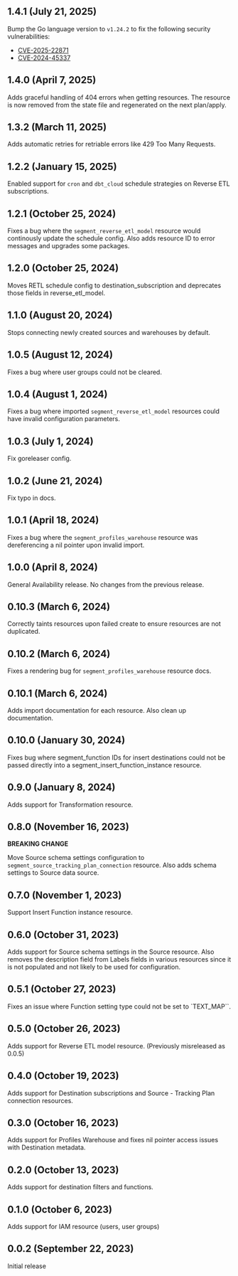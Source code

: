 ## 1.4.1 (July 21, 2025)
Bump the Go language version to `v1.24.2` to fix the following security vulnerabilities:

- [CVE-2025-22871](https://nvd.nist.gov/vuln/detail/CVE-2025-22871)
- [CVE-2024-45337](https://github.com/advisories/GHSA-v778-237x-gjrc)

## 1.4.0 (April 7, 2025)
Adds graceful handling of 404 errors when getting resources. The resource is now removed from the state file and regenerated on the next plan/apply.

## 1.3.2 (March 11, 2025)
Adds automatic retries for retriable errors like 429 Too Many Requests.

## 1.2.2 (January 15, 2025)
Enabled support for `cron` and `dbt_cloud` schedule strategies on Reverse ETL subscriptions.

## 1.2.1 (October 25, 2024)
Fixes a bug where the `segment_reverse_etl_model` resource would continously update the schedule config. Also adds resource ID to error messages and upgrades some packages.

## 1.2.0 (October 25, 2024)
Moves RETL schedule config to destination_subscription and deprecates those fields in reverse_etl_model.

## 1.1.0 (August 20, 2024)
Stops connecting newly created sources and warehouses by default.

## 1.0.5 (August 12, 2024)
Fixes a bug where user groups could not be cleared.

## 1.0.4 (August 1, 2024)
Fixes a bug where imported `segment_reverse_etl_model` resources could have invalid configuration parameters.

## 1.0.3 (July 1, 2024)
Fix goreleaser config.

## 1.0.2 (June 21, 2024)
Fix typo in docs.

## 1.0.1 (April 18, 2024)
Fixes a bug where the `segment_profiles_warehouse` resource was dereferencing a nil pointer upon invalid import.

## 1.0.0 (April 8, 2024)
General Availability release. No changes from the previous release.

## 0.10.3 (March 6, 2024)
Correctly taints resources upon failed create to ensure resources are not duplicated.

## 0.10.2 (March 6, 2024)
Fixes a rendering bug for `segment_profiles_warehouse` resource docs.

## 0.10.1 (March 6, 2024)
Adds import documentation for each resource. Also clean up documentation.

## 0.10.0 (January 30, 2024)
Fixes bug where segment_function IDs for insert destinations could not be passed directly into a segment_insert_function_instance resource.

## 0.9.0 (January 8, 2024)
Adds support for Transformation resource.

## 0.8.0 (November 16, 2023)
**BREAKING CHANGE**

Move Source schema settings configuration to `segment_source_tracking_plan_connection` resource. Also adds schema settings to Source data source.

## 0.7.0 (November 1, 2023)
Support Insert Function instance resource.

## 0.6.0 (October 31, 2023)
Adds support for Source schema settings in the Source resource. Also removes the description field from Labels fields in various resources since it is not populated and not likely to be used for configuration.

## 0.5.1 (October 27, 2023)
Fixes an issue where Function setting type could not be set to `TEXT_MAP``.

## 0.5.0 (October 26, 2023)
Adds support for Reverse ETL model resource.
(Previously misreleased as 0.0.5)

## 0.4.0 (October 19, 2023)
Adds support for Destination subscriptions and Source - Tracking Plan connection resources.

## 0.3.0 (October 16, 2023)
Adds support for Profiles Warehouse and fixes nil pointer access issues with Destination metadata.

## 0.2.0 (October 13, 2023)
Adds support for destination filters and functions.

## 0.1.0 (October 6, 2023)
Adds support for IAM resource (users, user groups)

## 0.0.2 (September 22, 2023)
Initial release
